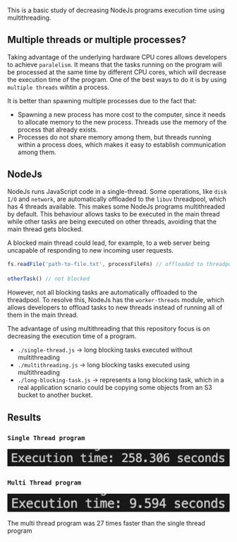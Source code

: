 This is a basic study of decreasing NodeJs programs execution time using multithreading.

## Multiple threads or multiple processes?

Taking advantage of the underlying hardware CPU cores allows developers to achieve `paralelism`. It means that the tasks running on the program will be processed at the same time by different CPU cores, which will decrease the execution time of the program. One of the best ways to do it is by using `multiple threads` wihtin a process.

It is better than spawning multiple processes due to the fact that:

- Spawning a new process has more cost to the computer, since it needs to allocate memory to the new process. Threads use the memory of the process that already exists.
- Processes do not share memory among them, but threads running within a process does, which makes it easy to establish communication among them.

## NodeJs

NodeJs runs JavaScript code in a single-thread. Some operations, like `disk I/O` and `network`, are automatically offloaded to the `libuv` threadpool, which has 4 threads available. This makes some NodeJs programs multithreaded by default. This behaviour allows tasks to be executed in the main thread while other tasks are being executed on other threads, avoiding that the main thread gets blocked.

A blocked main thread could lead, for example, to a web server being uncapable of responding to new incoming user requests.

```js
fs.readFile('path-to-file.txt', processFileFn) // offloaded to threadpool

otherTask() // not blocked
```

However, not all blocking tasks are automatically offloaded to the threadpool. To resolve this, NodeJs has the `worker-threads` module, which allows developers to offload tasks to new threads instead of running all of them in the main thread.

The advantage of using multithreading that this repository focus is on decreasing the execution time of a program.

- `./single-thread.js` -> long blocking tasks executed without multithreading
- `./multithreading.js` -> long blocking tasks executed using multithreading
- `./long-blocking-task.js` -> represents a long blocking task, which in a real application scnario could be copying some objects from an S3 bucket to another bucket.

## Results

### `Single Thread program`

![Result for single thread](./results/single-thread.png)

### `Multi Thread program`

![Result for multi thread](./results/multithreading.png)

The multi thread program was 27 times faster than the single thread program
